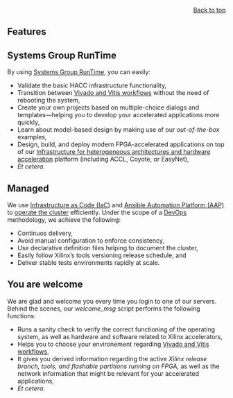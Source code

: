 <div id="readme" class="Box-body readme blob js-code-block-container">
<article class="markdown-body entry-content p-3 p-md-6" itemprop="text">
<p align="right">
<a href="https://github.com/fpgasystems/hacc#--heterogenous-accelerated-compute-cluster">Back to top</a>
</p>

# Features

## Systems Group RunTime
By using [Systems Group RunTime](https://github.com/fpgasystems/sgrt/tree/main), you can easily:

* Validate the basic HACC infrastructure functionality,
* Transition between [Vivado and Vitis workflows](./vocabulary.md#vivado-and-vitis-workflows) without the need of rebooting the system,
* Create your own projects based on multiple-choice dialogs and templates—helping you to develop your accelerated applications more quickly, 
* Learn about model-based design by making use of our *out-of-the-box* examples,
* Design, build, and deploy modern FPGA-accelerated applications on top of our [Infrastructure for heterogeneous architectures and hardware acceleration](https://systems.ethz.ch/research/data-processing-on-modern-hardware/hardware-acceleration-infrastructure.html) platform (including ACCL, Coyote, or EasyNet),
* *Et cetera.*

## Managed
We use [Infrastructure as Code (IaC)](./vocabulary.md#infrastructure-as-code-iac) and [Ansible Automation Platform (AAP)](./vocabulary.md#ansible-automation-platform-aap) to [operate the cluster](../docs/operating-the-cluster.md#operating-the-cluster) efficiently. Under the scope of a [DevOps](./vocabulary.md#devops) methodology, we achieve the following: 

* Continuos delivery,
* Avoid manual configuration to enforce consistency,
* Use declarative definition files helping to document the cluster,
* Easily follow Xilinx’s tools versioning release schedule, and
* Deliver stable tests environments rapidly at scale.

## You are welcome
We are glad and welcome you every time you login to one of our servers. Behind the scenes, our *welcome_msg* script performs the following functions:

* Runs a sanity check to verify the correct functioning of the operating system, as well as hardware and software related to Xilinx accelerators,
* Helps you to choose your environement regarding [Vivado and Vitis workflows](./vocabulary.md#vivado-and-vitis-workflows),
* It gives you derived information regarding the active *Xilinx release branch, tools, and flashable partitions running on FPGA,* as well as the network information that might be relevant for your accelerated applications,
* *Et cetera.*